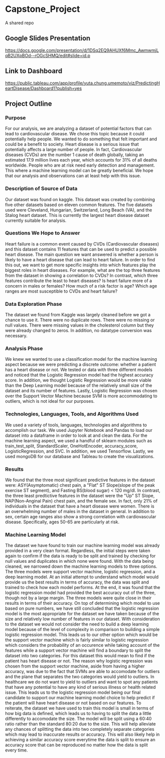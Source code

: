 # Capstone_Project
A shared repo
## Google Slides Presentation
https://docs.google.com/presentation/d/1DSq2EQ9AHUXf6Mmc_AwmwmjLqB2UXpBOd--rOGcSHMQ/edit#slide=id.p
## Link to Dashboard
https://public.tableau.com/app/profile/yuta.chung.umemoto/viz/PredictingHeartDisease/Dashboard1?publish=yes
## Project Outline
### Purpose
For our analysis, we are analyzing a dataset of potential factors that can lead to cardiovascular disease. We chose this topic because it could potentially help people. We wanted to do something that felt important and could be a benefit to society. Heart disease is a serious issue that potentially affects a large number of people. In fact, Cardiovascular diseases (CVDs) are the number 1 cause of death globally, taking an estimated 17.9 million lives each year, which accounts for 31% of all deaths worldwide. People who are at risk need early detection and management. This where a machine learning model can be greatly beneficial. We hope that our analysis and observations can at least help with this issue.
### Description of Source of Data
Our dataset was found on kaggle. This dataset was created by combining five other datasets based on eleven common features. The five datasets used were Cleveland, Hungarian, Switzerland, Long Beach (VA), and the Stalog heart dataset. This is currently the largest heart disease dataset currently suitable for analysis.
### Questions We Hope to Answer
Heart failure is a common event caused by CVDs (Cardiovascular diseases) and this dataset contains 11 features that can be used to predict a possible heart disease. The main question we want answered is whether a person is likely to have a heart disease that can lead to heart failure. In order to find this out, we want to get more specific insights into which features play the biggest roles in heart diseases. For example, what are the top three features from the dataset in showing a correlation to CVDs? In contrast, which three features contribute the least to heart diseases? Is heart failure more of a concern in males or females? How much of a risk factor is age? Which age ranges are most susceptible to CVDs and heart failure?
### Data Exploration Phase
The dataset we found from Kaggle was largely cleaned before we got a chance to use it. There were no duplicate rows. There were no missing or null values. There were missing values in the cholesterol column but they were already changed to zeros. In addition, no datatype conversion was necessary.
### Analysis Phase
We knew we wanted to use a classification model for the machine learning aspect because we were predicting a discrete outcome: whether a patient has a heart
disease or not. We tested or data with three different models and noticed that the Logistic Regression model had the highest accuracy score. In addition, we thought 
Logistic Regression would be more viable than the Deep Learning model because of the relatively small size of the dataset and its number of features. Lastly, Logistic Regression was chosen over the Support Vector Machine because SVM is more accommodating to outliers, which is not ideal for our purposes.
### Technologies, Languages, Tools, and Algorithms Used
We used a variety of tools, languages, technologies and algorithms to accomplish our task. We used Jupyter Notebook and Pandas to load our dataset into a dataframe in order to look at and clean the data. For the machine learning aspect, we used a handful of sklearn modules such as train_test_split, StandardScaler, OneHotEncoder, accuracy_score, LogisticRegression, and SVC. In addition, we used Tensorflow. Lastly, we used mongoDB for our database and Tableau to create the visualizations.
### Results
We found that the three most significant predictive features in the dataset were: ASY(Asymptomatic) chest pain, a "Flat" ST Slope(slope of the peak exercise ST segment), and Fasting BS(blood sugar) < 120 mg/dl. In contrast, the three least predtictive features in the dataset were the "Up" ST Slope, NAP(Non-Anginal Pain) chest pain, and the female sex. In fact, only 21% of individuals in the dataset that have a heart disease were women. There is an overwhelming number of males in the dataset in general. In addition to sex, certain age ranges also show a strong correlation with cardiovascular disease. Specifically, ages 50-65 are particularly at risk. 

### Machine Learning Model
The dataset we have found to train our machine learning model was already provided in a very clean format. Regardless, the initial steps were taken again to confirm if the data is ready to be split and trained by checking for null values and duplicates in which none were found. With the data being cleaned, we narrowed down the machine learning models to three options. The three models were support vector machine, logistic regression, and a deep learning model. At an initial attempt to understand which model would provide us the best results in terms of accuracy, the data was split and trained to check how each model performs. At the end, it was found that the logistic regression model had provided the best accuracy out of the three, though not by a large margin. The three models were quite close in their results in terms of their accuracy. On top of determining which model to use based on pure numbers, we have still concluded that the logistic regression model is the most appropriate for the dataset we have 
taken because of the size and relatively low number of features in our dataset. With consideration to the dataset we would not consider the need to build a deep learning model because of the level of complexity in comparison to building a simple logistic regression model. This leads us to our other option which would be the support vector machine which is fairly similar to logistic regression which considers the probability of an occurence while taking account of the features while a support vector machine will find a boundary to split the dataset into two categories. For this dataset this would mean to find if the patient has heart disease or not. The reason why logistic regression was chosen from the support vector machine, aside from having a higher accuracy, was due to the fact that SVMs are able to accomodate for outliers and the plane that separates the two categories would yield to outliers. In healthcare we do not want to yield to outliers and want to spot any patients that have any potential to have 
any kind of serious illness or health related issue. This leads us to the logistic regression model being our final candidate to support our machine learning model choice to help predict if the patient will have heart disease or not based on our features. To reiterate, the dataset we have used to train this model is small in terms of how big data is defined, which leads us to having to split the data a little differently to accomodate the size. The model will be split using a 60:40 ratio rather than the standard 80:20 due to the size. This will help alleviate any chances of splitting the data into two completely separate categories which may lead to inaccurate results or accuracy. This will also likely help in achieving a similar accuracy score everytime the data is split to ensure an accuracy score that can be reproduced no matter how the data is split every time.
